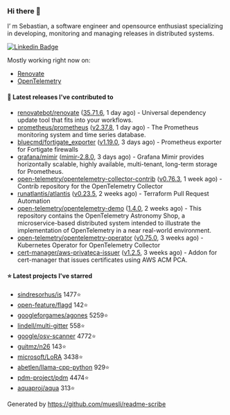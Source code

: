 ### Hi there 👋

I’ m Sebastian, a software engineer and opensource enthusiast specializing in developing, monitoring and managing releases in distributed systems.

[![Linkedin Badge](https://img.shields.io/badge/-LinkedIn-blue?style=flat&logo=Linkedin&logoColor=white&link=https://www.linkedin.com/in/sebastian-poxhofer/)](https://www.linkedin.com/in/sebastian-poxhofer/)

Mostly working right now on:
- [Renovate](https://github.com/renovatebot/renovate)
- [OpenTelemetry](https://github.com/open-telemetry)



#### 🚀 Latest releases I've contributed to

- [renovatebot/renovate](https://github.com/renovatebot/renovate) ([35.71.6](https://github.com/renovatebot/renovate/releases/tag/35.71.6), 1 day ago) - Universal dependency update tool that fits into your workflows.
- [prometheus/prometheus](https://github.com/prometheus/prometheus) ([v2.37.8](https://github.com/prometheus/prometheus/releases/tag/v2.37.8), 1 day ago) - The Prometheus monitoring system and time series database.
- [bluecmd/fortigate_exporter](https://github.com/bluecmd/fortigate_exporter) ([v1.19.0](https://github.com/bluecmd/fortigate_exporter/releases/tag/v1.19.0), 3 days ago) - Prometheus exporter for Fortigate firewalls
- [grafana/mimir](https://github.com/grafana/mimir) ([mimir-2.8.0](https://github.com/grafana/mimir/releases/tag/mimir-2.8.0), 3 days ago) - Grafana Mimir provides horizontally scalable, highly available, multi-tenant, long-term storage for Prometheus.
- [open-telemetry/opentelemetry-collector-contrib](https://github.com/open-telemetry/opentelemetry-collector-contrib) ([v0.76.3](https://github.com/open-telemetry/opentelemetry-collector-contrib/releases/tag/v0.76.3), 1 week ago) - Contrib repository for the OpenTelemetry Collector
- [runatlantis/atlantis](https://github.com/runatlantis/atlantis) ([v0.23.5](https://github.com/runatlantis/atlantis/releases/tag/v0.23.5), 2 weeks ago) - Terraform Pull Request Automation
- [open-telemetry/opentelemetry-demo](https://github.com/open-telemetry/opentelemetry-demo) ([1.4.0](https://github.com/open-telemetry/opentelemetry-demo/releases/tag/1.4.0), 2 weeks ago) - This repository contains the OpenTelemetry Astronomy Shop, a microservice-based distributed system intended to illustrate the implementation of OpenTelemetry in a near real-world environment.
- [open-telemetry/opentelemetry-operator](https://github.com/open-telemetry/opentelemetry-operator) ([v0.75.0](https://github.com/open-telemetry/opentelemetry-operator/releases/tag/v0.75.0), 3 weeks ago) - Kubernetes Operator for OpenTelemetry Collector
- [cert-manager/aws-privateca-issuer](https://github.com/cert-manager/aws-privateca-issuer) ([v1.2.5](https://github.com/cert-manager/aws-privateca-issuer/releases/tag/v1.2.5), 3 weeks ago) - Addon for cert-manager that issues certificates using AWS ACM PCA.

#### ⭐ Latest projects I've starred

- [sindresorhus/is](https://github.com/sindresorhus/is) 1477⭐
- [open-feature/flagd](https://github.com/open-feature/flagd) 142⭐
- [googleforgames/agones](https://github.com/googleforgames/agones) 5259⭐
- [lindell/multi-gitter](https://github.com/lindell/multi-gitter) 558⭐
- [google/osv-scanner](https://github.com/google/osv-scanner) 4772⭐
- [guitmz/n26](https://github.com/guitmz/n26) 143⭐
- [microsoft/LoRA](https://github.com/microsoft/LoRA) 3438⭐
- [abetlen/llama-cpp-python](https://github.com/abetlen/llama-cpp-python) 929⭐
- [pdm-project/pdm](https://github.com/pdm-project/pdm) 4474⭐
- [aquaproj/aqua](https://github.com/aquaproj/aqua) 313⭐



Generated by https://github.com/muesli/readme-scribe
